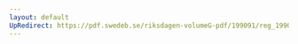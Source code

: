 ```yaml
---
layout: default
UpRedirect: https://pdf.swedeb.se/riksdagen-volumeG-pdf/199091/reg_199091/reg_199091_0905.pdf
---
```

